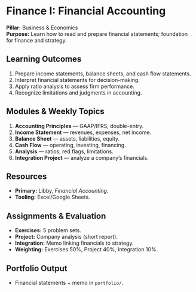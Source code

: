 # Finance I: Financial Accounting
**Pillar:** Business & Economics  
**Purpose:** Learn how to read and prepare financial statements; foundation for finance and strategy.

## Learning Outcomes
1. Prepare income statements, balance sheets, and cash flow statements.
2. Interpret financial statements for decision-making.
3. Apply ratio analysis to assess firm performance.
4. Recognize limitations and judgments in accounting.

## Modules & Weekly Topics
1. **Accounting Principles** — GAAP/IFRS, double-entry.
2. **Income Statement** — revenues, expenses, net income.
3. **Balance Sheet** — assets, liabilities, equity.
4. **Cash Flow** — operating, investing, financing.
5. **Analysis** — ratios, red flags, limitations.
6. **Integration Project** — analyze a company’s financials.

## Resources
- **Primary:** Libby, *Financial Accounting*.
- **Tooling:** Excel/Google Sheets.

## Assignments & Evaluation
- **Exercises:** 5 problem sets.
- **Project:** Company analysis (short report).
- **Integration:** Memo linking financials to strategy.
- **Weighting:** Exercises 50%, Project 40%, Integration 10%.

## Portfolio Output
- Financial statements + memo in `portfolio/`.
